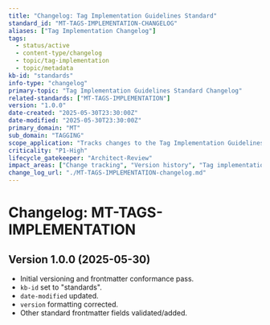 ```yaml
---
title: "Changelog: Tag Implementation Guidelines Standard"
standard_id: "MT-TAGS-IMPLEMENTATION-CHANGELOG"
aliases: ["Tag Implementation Changelog"]
tags:
  - status/active
  - content-type/changelog
  - topic/tag-implementation
  - topic/metadata
kb-id: "standards"
info-type: "changelog"
primary-topic: "Tag Implementation Guidelines Standard Changelog"
related-standards: ["MT-TAGS-IMPLEMENTATION"]
version: "1.0.0"
date-created: "2025-05-30T23:30:00Z"
date-modified: "2025-05-30T23:30:00Z"
primary_domain: "MT"
sub_domain: "TAGGING"
scope_application: "Tracks changes to the Tag Implementation Guidelines Standard."
criticality: "P1-High"
lifecycle_gatekeeper: "Architect-Review"
impact_areas: ["Change tracking", "Version history", "Tag implementation"]
change_log_url: "./MT-TAGS-IMPLEMENTATION-changelog.md"
---
```


# Changelog: MT-TAGS-IMPLEMENTATION

## Version 1.0.0 (2025-05-30)
- Initial versioning and frontmatter conformance pass.
- `kb-id` set to "standards".
- `date-modified` updated.
- `version` formatting corrected.
- Other standard frontmatter fields validated/added.

